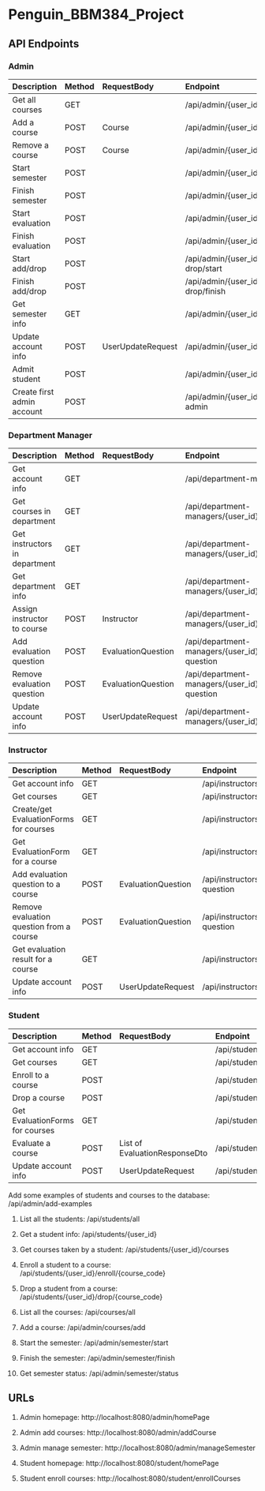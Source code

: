 # Penguin_BBM384_Project


## API Endpoints

### Admin
| Description                 | Method | RequestBody        | Endpoint                                                 |
| :---------------------------| :------| :------------------| :--------------------------------------------------------|
| Get all courses             | GET    |                    | /api/admin/{user_id}/courses                             |
| Add a course                | POST   | Course             | /api/admin/{user_id}/courses/add                         |
| Remove a course             | POST   | Course             | /api/admin/{user_id}/courses/remove                      | 
| Start semester              | POST   |                    | /api/admin/{user_id}/semester/start                      |
| Finish semester             | POST   |                    | /api/admin/{user_id}/semester/finish                     |
| Start evaluation            | POST   |                    | /api/admin/{user_id}/evaluation/start                    |
| Finish evaluation           | POST   |                    | /api/admin/{user_id}/evaluation/finish                   |
| Start add/drop              | POST   |                    | /api/admin/{user_id}/add-or-drop/start                   |
| Finish add/drop             | POST   |                    | /api/admin/{user_id}/add-or-drop/finish                  |
| Get semester info           | GET    |                    | /api/admin/{user_id}/semester                            |
| Update account info         | POST   | UserUpdateRequest  | /api/admin/{user_id}/update-info                         |
| Admit student               | POST   |                    | /api/admin/{user_id}/admit/{student_id}                  |
| Create first admin account  | POST   |                    | /api/admin/{user_id}/create-first-admin                  |

### Department Manager
| Description                     | Method | RequestBody        | Endpoint                                                               |
| :-------------------------------| :------| :------------------| :----------------------------------------------------------------------|
| Get account info                | GET    |                    | /api/department-managers/{user_id}/                                    |
| Get courses in department       | GET    |                    | /api/department-managers/{user_id}/courses                             |
| Get instructors in department   | GET    |                    | /api/department-managers/{user_id}/instructors                         |
| Get department info             | GET    |                    | /api/department-managers/{user_id}/department                          |
| Assign instructor to course     | POST   | Instructor         | /api/department-managers/{user_id}/assign/{course_code}                |
| Add evaluation question         | POST   | EvaluationQuestion | /api/department-managers/{user_id}/add-evaluation-question             |
| Remove evaluation question      | POST   | EvaluationQuestion | /api/department-managers/{user_id}/remove-evaluation-question          |
| Update account info             | POST   | UserUpdateRequest  | /api/department-managers/{user_id}/update-info                         |


### Instructor
| Description                            | Method | RequestBody        | Endpoint                                                                 |
| :--------------------------------------| :------| :------------------| :--------------------------------------------------------------          |
| Get account info                       | GET    |                    | /api/instructors/{user_id}/                                              |
| Get courses                            | GET    |                    | /api/instructors/{user_id}/courses                                       |
| Create/get EvaluationForms for courses | GET    |                    | /api/instructors/{user_id}/evaluation                                    |
| Get EvaluationForm for a course          | GET    |                    | /api/instructors/{user_id}/evaluation/{evaluationform_id}                |
| Add evaluation question to a course      | POST   | EvaluationQuestion | /api/instructors/{user_id}/evaluation/{evaluationform_id}/add-question    |
| Remove evaluation question from a course | POST   | EvaluationQuestion | /api/instructors/{user_id}/evaluation/{evaluationform_id}/remove-question |
| Get evaluation result for a course     | GET    |                    | /api/instructors/{user_id}/evaluation/result/{course_code}                |
| Update account info                    | POST   | UserUpdateRequest  | /api/instructors/{user_id}/update-info                                   |


### Student
| Description                            | Method | RequestBody        | Endpoint                                                              |
| :--------------------------------------| :------| :------------------| :--------------------------------------------------------------       |
| Get account info                       | GET    |                    | /api/students/{user_id}/                                              |
| Get courses                            | GET    |                    | /api/students/{user_id}/courses                                       |
| Enroll to a course                     | POST   |                    | /api/students/{user_id}/courses/enroll/{course_code}                  |
| Drop a course                          | POST   |                    | /api/students/{user_id}/courses/drop/{course_code}                    |
| Get EvaluationForms for courses        | GET    |                    | /api/students/{user_id}/evaluation                                    |
| Evaluate a course                      | POST   | List of EvaluationResponseDto | /api/students/{user_id}/evaluation/{course_code}             |
| Update account info                    | POST   | UserUpdateRequest  | /api/students/{user_id}/update-info                                   |


Add some examples of students and courses to the database: /api/admin/add-examples

1. List all the students: /api/students/all
2. Get a student info: /api/students/{user_id}
3. Get courses taken by a student: /api/students/{user_id}/courses
4. Enroll a student to a course: /api/students/{user_id}/enroll/{course_code}
5. Drop a student from a course: /api/students/{user_id}/drop/{course_code}

6. List all the courses: /api/courses/all

7. Add a course: /api/admin/courses/add
8. Start the semester: /api/admin/semester/start
9. Finish the semester: /api/admin/semester/finish
10. Get semester status: /api/admin/semester/status


## URLs

1. Admin homepage: http://localhost:8080/admin/homePage
2. Admin add courses: http://localhost:8080/admin/addCourse
3. Admin manage semester: http://localhost:8080/admin/manageSemester

4. Student homepage: http://localhost:8080/student/homePage
5. Student enroll courses: http://localhost:8080/student/enrollCourses
